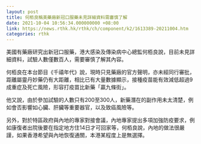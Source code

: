 ```yaml
---
layout: post
title: 何栢良稱美藥廠新冠口服藥未見詳細資料需審慎了解
date: 2021-10-04 10:56:34.000000000 +08:00
link: https://news.rthk.hk/rthk/ch/component/k2/1613389-20211004.htm
categories: rthk
---
```


美國有藥廠研究出新冠口服藥，港大感染及傳染病中心總監何栢良說，目前未見詳細資料，試驗人數僅數百人，需要審慎了解其內容。

何栢良在本台節目《千禧年代》說，現時只見藥廠的官方聲明，亦未經同行審批，距離屬靈丹妙藥仍有大距離，相比已有大量數據顯示，接種疫苗能有效減低超過9成重症及死亡風險，形容打疫苗比新藥「贏九條街」。

他又說，由於參加試驗的人數只有200至300人，新藥潛在的副作用未太清楚，例如會否影響如心臟、肝臟等重要器官，以及致癌風險等。

另外，對於特區政府與內地的專家對接會議，內地專家提出多項加強防疫要求，例如康復者出院後要在指定地方住14日才可回家等，何栢良說，內地的做法很嚴謹，如果香港希望與內地恢復通關，本港某程度上是無選擇。

